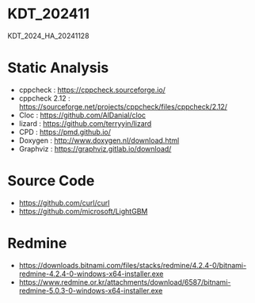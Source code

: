 # KDT_202411
KDT_2024_HA_20241128

# Static Analysis
* cppcheck : https://cppcheck.sourceforge.io/
* cppcheck 2.12 : https://sourceforge.net/projects/cppcheck/files/cppcheck/2.12/
* Cloc : https://github.com/AlDanial/cloc
* lizard : https://github.com/terryyin/lizard
* CPD : https://pmd.github.io/
* Doxygen : http://www.doxygen.nl/download.html
* Graphviz : https://graphviz.gitlab.io/download/

# Source Code
* https://github.com/curl/curl
* https://github.com/microsoft/LightGBM

# Redmine
* https://downloads.bitnami.com/files/stacks/redmine/4.2.4-0/bitnami-redmine-4.2.4-0-windows-x64-installer.exe
* https://www.redmine.or.kr/attachments/download/6587/bitnami-redmine-5.0.3-0-windows-x64-installer.exe

